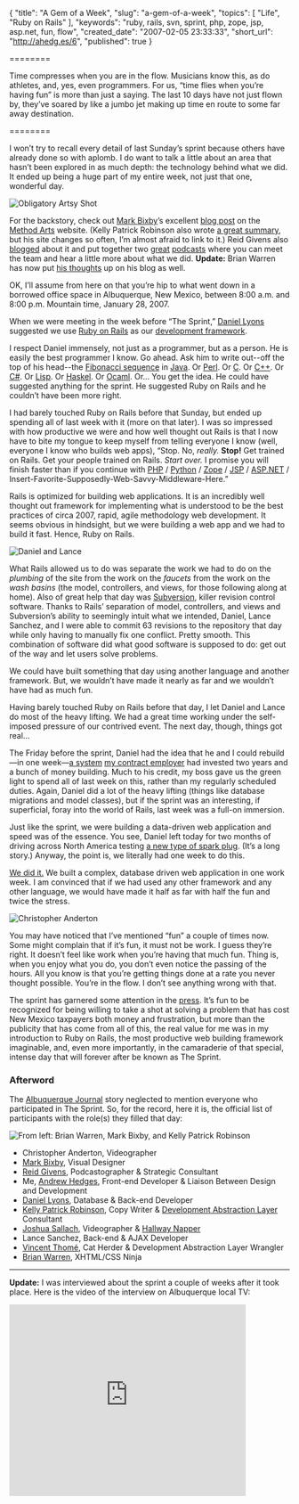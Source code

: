 {
  "title": "A Gem of a Week",
  "slug": "a-gem-of-a-week",
  "topics": [
    "Life",
    "Ruby on Rails"
  ],
  "keywords": "ruby, rails, svn, sprint, php, zope, jsp, asp.net, fun, flow",
  "created_date": "2007-02-05 23:33:33",
  "short_url": "http://ahedg.es/6",
  "published": true
}

========

Time compresses when you are in the flow. Musicians know this, as do athletes, and, yes, even programmers. For us, “time flies when you’re having fun” is more than just a saying. The last 10 days have not just flown by, they’ve soared by like a jumbo jet making up time en route to some far away destination.

========

I won’t try to recall every detail of last Sunday’s sprint because others have already done so with aplomb. I do want to talk a little about an area that hasn’t been explored in as much depth: the technology behind what we did. It ended up being a huge part of my entire week, not just that one, wonderful day.

<div class="photo-left">
	<p>
		<img src="http://static.zooomr.com/images/688986_0b43c0c834.jpg" alt="Obligatory Artsy Shot">
	</p>
</div>

For the backstory, check out [Mark Bixby](http://markbixby.com/)’s excellent [blog post](http://www.methodarts.com/blog/post/the_sprint/) on the [Method Arts](http://methodarts.com/) website. (Kelly Patrick Robinson also wrote [a great summary](http://kellypatrickrobinson.com/), but his site changes so often, I’m almost afraid to link to it.) Reid Givens also [blogged](http://www.reidgivens.com/roi_blog/2007/02/04/10-professionals-12-hours-1-big-task-the-method-arts-sprint/) about it and put together two [great](http://www.reidgivens.com/roi_blog/2007/02/04/method-arts-sprint-podcast-brian-warren/) [podcasts](http://www.reidgivens.com/roi_blog/2007/02/04/method-arts-sprint-podcast/) where you can meet the team and hear a little more about what we did. **Update:** Brian Warren has now put [his thoughts](http://bw.watchtan.com/article/358/the-sprint) up on his blog as well.

OK, I’ll assume from here on that you’re hip to what went down in a borrowed office space in Albuquerque, New Mexico, between 8:00 a.m. and 8:00 p.m. Mountain time, January 28, 2007.

When we were meeting in the week before “The Sprint,” [Daniel Lyons](http://storytotell.org/) suggested we use [Ruby on Rails](http://en.wikipedia.org/wiki/Ruby_on_Rails) as our [development framework](http://en.wikipedia.org/wiki/Framework).

I respect Daniel immensely, not just as a programmer, but as a person. He is easily the best programmer I know. Go ahead. Ask him to write out--off the top of his head--the [Fibonacci sequence](http://en.wikipedia.org/wiki/Fibonacci_sequence) in [Java](http://en.wikipedia.org/wiki/Java_%28programming_language%29). Or [Perl](http://en.wikipedia.org/wiki/Perl). Or [C](http://en.wikipedia.org/wiki/C_%28programming_language%29). Or [C++](http://en.wikipedia.org/wiki/C++). Or [C#](http://en.wikipedia.org/wiki/C_Sharp). Or [Lisp](http://en.wikipedia.org/wiki/Lisp_%28programming_language%29). Or [Haskel](http://en.wikipedia.org/wiki/Haskell_%28programming_language%29). Or [Ocaml](http://en.wikipedia.org/wiki/OCaml). Or... You get the idea. He could have suggested anything for the sprint. He suggested Ruby on Rails and he couldn’t have been more right.

I had barely touched Ruby on Rails before that Sunday, but ended up spending all of last week with it (more on that later). I was so impressed with how productive we were and how well thought out Rails is that I now have to bite my tongue to keep myself from telling everyone I know (well, everyone I know who builds web apps), “Stop. No, _really._ **Stop!** Get trained on Rails. Get your people trained on Rails. _Start over._ I promise you will finish faster than if you continue with [PHP](http://en.wikipedia.org/wiki/PHP) / [Python](http://en.wikipedia.org/wiki/Python_%28programming_language%29) / [Zope](http://en.wikipedia.org/wiki/Zope) / [JSP](http://en.wikipedia.org/wiki/JavaServer_Pages) / [ASP.NET](http://en.wikipedia.org/wiki/ASP.NET) / Insert-Favorite-Supposedly-Web-Savvy-Middleware-Here.”

Rails is optimized for building web applications. It is an incredibly well thought out framework for implementing what is understood to be the best practices of circa 2007, rapid, agile methodology web development. It seems obvious in hindsight, but we were building a web app and we had to build it fast. Hence, Ruby on Rails.

<div class="photo-left">
	<p>
		<img src="http://static.zooomr.com/images/688994_f6d655237d.jpg" alt="Daniel and Lance">
	</p>
</div>

What Rails allowed us to do was separate the work we had to do on the _plumbing_ of the site from the work on the _faucets_ from the work on the _wash basins_ (the model, controllers, and views, for those following along at home). Also of great help that day was [Subversion](http://en.wikipedia.org/wiki/Subversion_%28software%29), killer revision control software. Thanks to Rails’ separation of model, controllers, and views and Subversion’s ability to seemingly intuit what we intended, Daniel, Lance Sanchez, and I were able to commit 63 revisions to the repository that day while only having to manually fix one conflict. Pretty smooth. This combination of software did what good software is supposed to do: get out of the way and let users solve problems.

We could have built something that day using another language and another framework. But, we wouldn’t have made it nearly as far and we wouldn’t have had as much fun.

Having barely touched Ruby on Rails before that day, I let Daniel and Lance do most of the heavy lifting. We had a great time working under the self-imposed pressure of our contrived event. The next day, though, things got real…

The Friday before the sprint, Daniel had the idea that he and I could rebuild—in one week—[a system](http://apexednm.org/) [my contract employer](http://apexeducation.org/) had invested two years and a bunch of money building. Much to his credit, my boss gave us the green light to spend all of last week on this, rather than my regularly scheduled duties. Again, Daniel did a lot of the heavy lifting (things like database migrations and model classes), but if the sprint was an interesting, if superficial, foray into the world of Rails, last week was a full-on immersion.

Just like the sprint, we were building a data-driven web application and speed was of the essence. You see, Daniel left today for two months of driving across North America testing [a new type of spark plug](http://www.pulstarplug.com/index.php). (It’s a long story.) Anyway, the point is, we literally had one week to do this.

[We did it.](http://apexed.storytotell.org/) We built a complex, database driven web application in one work week. I am convinced that if we had used any other framework and any other language, we would have made it half as far with half the fun and twice the stress.

<div class="photo-left">
	<p>
		<img src="http://static.zooomr.com/images/688993_78228c2043.jpg" alt="Christopher Anderton">
	</p>
</div>

You may have noticed that I’ve mentioned “fun” a couple of times now. Some might complain that if it’s fun, it must not be work. I guess they’re right. It doesn’t feel like work when you’re having that much fun. Thing is, when you enjoy what you do, you don’t even notice the passing of the hours. All you know is that you’re getting things done at a rate you never thought possible. You’re in the flow. I don’t see anything wrong with that.

The sprint has garnered some attention in the <a href="/assets/files/abqjournalstory.pdf" title="Reprint of Jan. 28 Albuquerque Journal story (236KB, PDF)">press</a>. It’s fun to be recognized for being willing to take a shot at solving a problem that has cost New Mexico taxpayers both money and frustration, but more than the publicity that has come from all of this, the real value for me was in my introduction to Ruby on Rails, the most productive web building framework imaginable, and, even more importantly, in the camaraderie of that special, intense day that will forever after be known as The Sprint.

### Afterword

The [Albuquerque Journal](http://www.abqjournal.com/) story neglected to mention everyone who participated in The Sprint. So, for the record, here it is, the official list of participants with the role(s) they filled that day:

<div class="photo-left">
	<p>
		<img src="http://static.zooomr.com/images/688987_8b778ddbce.jpg" alt="From left: Brian Warren, Mark Bixby, and Kelly Patrick Robinson">
	</p>
</div>

* Christopher Anderton, Videographer
* [Mark Bixby](http://markbixby.com/), Visual Designer
* [Reid Givens](http://reidgivens.com/), Podcastographer & Strategic Consultant
* Me, [Andrew Hedges](http://newfangledtelegraph.com/), Front-end Developer & Liaison Between Design and Development
* [Daniel Lyons](http://storytotell.org/), Database & Back-end Developer
* [Kelly Patrick Robinson](http://kellypatrickrobinson.com/), Copy Writer & [Development Abstraction Layer](http://www.joelonsoftware.com/articles/DevelopmentAbstraction.html) Consultant
* [Joshua Sallach](http://nrpro.com/), Videographer & [Hallway Napper](http://beta.zooomr.com/photos/newfangledtelegraph/688996)
* Lance Sanchez, Back-end & AJAX Developer
* [Vincent Thomé](http://vincentthome.com/), Cat Herder & Development Abstraction Layer Wrangler
* [Brian Warren](http://begoodnotbad.com/), XHTML/CSS Ninja

---

**Update:** I was interviewed about the sprint a couple of weeks after it took place. Here is the video of the interview on Albuquerque local TV:

<object width="425" height="344"><param name="movie" value="http://www.youtube.com/v/r9RgAmGI-g8&hl=en&fs=1"></param><param name="allowFullScreen" value="true"></param><param name="allowscriptaccess" value="always"></param><embed src="http://www.youtube.com/v/r9RgAmGI-g8&hl=en&fs=1" type="application/x-shockwave-flash" allowscriptaccess="always" allowfullscreen="true" width="425" height="344"></embed></object>
